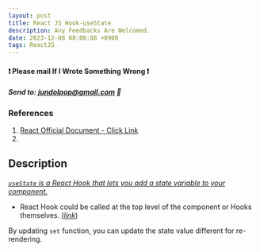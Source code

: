 ```yaml
---
layout: post
title: React JS Hook-useState
description: Any Feedbacks Are Welcomed.
date: 2023-12-08 08:08:08 +0900
tags: ReactJS
---
```


#### ❗ Please mail If I Wrote Something Wrong ❗
##### Send to: <jundolpop@gmail.com> 📧


### References
1. [React Official Document - Click Link](https://react.dev/reference/react/useState)
2. 


<!-- Division -->
## Description

[*`useState` is a React Hook that lets you add a state variable to your component.*](https://react.dev/reference/react/useState#:~:text=useState%20is%20a%20React%20Hook%20that%20lets%20you%20add%20a%20state%20variable%20to%20your%20component.)

- React Hook could be called at the top level of the component or Hooks themselves. [(*link*)](https://react.dev/reference/react/useState#:~:text=useState%20is%20a%20Hook%2C%20so%20you%20can%20only%20call%20it%20at%20the%20top%20level%20of%20your%20component%20or%20your%20own%20Hooks)

By updating `set` function, you can update the state value different for re-rendering.

